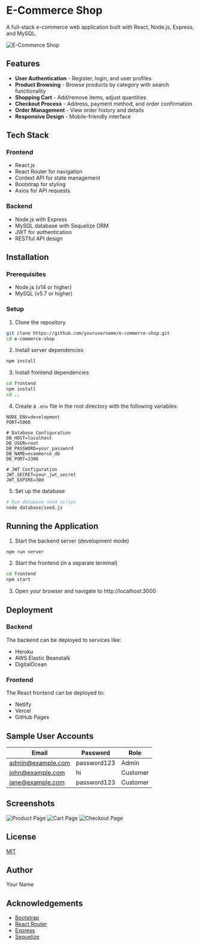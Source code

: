 # E-Commerce Shop

A full-stack e-commerce web application built with React, Node.js, Express, and MySQL.

![E-Commerce Shop](/screenshots/homepage.png)

## Features

- **User Authentication** - Register, login, and user profiles
- **Product Browsing** - Browse products by category with search functionality
- **Shopping Cart** - Add/remove items, adjust quantities
- **Checkout Process** - Address, payment method, and order confirmation
- **Order Management** - View order history and details
- **Responsive Design** - Mobile-friendly interface

## Tech Stack

### Frontend
- React.js
- React Router for navigation
- Context API for state management
- Bootstrap for styling
- Axios for API requests

### Backend
- Node.js with Express
- MySQL database with Sequelize ORM
- JWT for authentication
- RESTful API design

## Installation

### Prerequisites
- Node.js (v14 or higher)
- MySQL (v5.7 or higher)

### Setup
1. Clone the repository
```bash
git clone https://github.com/yourusername/e-commerce-shop.git
cd e-commerce-shop
```

2. Install server dependencies
```bash
npm install
```

3. Install frontend dependencies
```bash
cd frontend
npm install
cd ..
```

4. Create a `.env` file in the root directory with the following variables:
```
NODE_ENV=development
PORT=5000

# Database Configuration
DB_HOST=localhost
DB_USER=root
DB_PASSWORD=your_password
DB_NAME=ecommerce_db
DB_PORT=3306

# JWT Configuration
JWT_SECRET=your_jwt_secret
JWT_EXPIRE=30d
```

5. Set up the database
```bash
# Run database seed script
node database/seed.js
```

## Running the Application

1. Start the backend server (development mode)
```bash
npm run server
```

2. Start the frontend (in a separate terminal)
```bash
cd frontend
npm start
```

3. Open your browser and navigate to http://localhost:3000

## Deployment

### Backend
The backend can be deployed to services like:
- Heroku
- AWS Elastic Beanstalk
- DigitalOcean

### Frontend
The React frontend can be deployed to:
- Netlify
- Vercel
- GitHub Pages

## Sample User Accounts

| Email | Password | Role |
|-------|----------|------|
| admin@example.com | password123 | Admin |
| john@example.com | hi | Customer |
| jane@example.com | password123 | Customer |

## Screenshots

![Product Page](/screenshots/product.png)
![Cart Page](/screenshots/cart.png)
![Checkout Page](/screenshots/checkout.png)

## License

[MIT](LICENSE)

## Author

Your Name

## Acknowledgements

- [Bootstrap](https://getbootstrap.com/)
- [React Router](https://reactrouter.com/)
- [Express](https://expressjs.com/)
- [Sequelize](https://sequelize.org/) 
